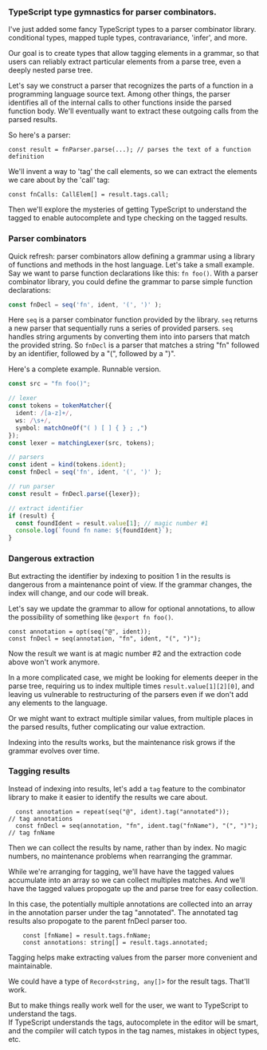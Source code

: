 ### TypeScript type gymnastics for parser combinators.

I've just added some fancy TypeScript types to a parser combinator library.
conditional types, mapped tuple types, contravariance, 'infer', and more.

Our goal is to create types that allow tagging elements in a grammar,
so that users can reliably extract particular elements from a parse tree, 
even a deeply nested parse tree.

Let's say we construct a parser that recognizes the parts of a function 
in a programming language source text. 
Among other things, the parser identifies all of the internal 
calls to other functions inside the parsed function body.
We'll eventually want to extract these outgoing calls from the parsed results.

So here's a parser:
```
const result = fnParser.parse(...); // parses the text of a function definition
```

We'll invent a way to 'tag' the call elements,
so we can extract the elements we care about by the 'call' tag:

```
const fnCalls: CallElem[] = result.tags.call;
```

Then we'll explore the mysteries of getting TypeScript to understand the tagged 
to enable autocomplete 
and type checking on the tagged results.


### Parser combinators

Quick refresh: parser combinators allow defining a grammar using
a library of functions and methods in the host language.
Let's take a small example. 
Say we want to parse function declarations like this: `fn foo()`. 
With a parser combinator library, you could define the grammar to parse
simple function declarations:

```ts
const fnDecl = seq('fn', ident, '(', ')' );
```

Here `seq` is a parser combinator function provided by the library. 
`seq` returns a new parser that sequentially runs a series of provided parsers.
`seq` handles string arguments by converting them into into parsers that match
the provided string. 
So `fnDecl` is a parser that matches a string "fn" followed by
an identifier, followed by a "(", followed by a ")".

Here's a complete example. Runnable version.

```ts
const src = "fn foo()";

// lexer
const tokens = tokenMatcher({
  ident: /[a-z]+/,
  ws: /\s+/,
  symbol: matchOneOf("( ) [ ] { } ; ,")
});
const lexer = matchingLexer(src, tokens);

// parsers
const ident = kind(tokens.ident);
const fnDecl = seq('fn', ident, '(', ')' );

// run parser 
const result = fnDecl.parse({lexer});

// extract identifier 
if (result) {
  const foundIdent = result.value[1]; // magic number #1
  console.log(`found fn name: ${foundIdent}`);
}
```

### Dangerous extraction

But extracting the identifier by indexing to position
1 in the results is dangerous from a maintenance point of view. 
If the grammar changes, the index will change, and our code will break.

Let's say we update the grammar to allow for optional annotations, 
to allow the possibility of something like `@export fn foo()`.
```
const annotation = opt(seq("@", ident));
const fnDecl = seq(annotation, "fn", ident, "(", ")");
```

Now the result we want is at magic number #2 and the extraction code above won't work anymore.

In a more complicated case, 
we might be looking for elements deeper in the parse tree, 
requiring us to index multiple times `result.value[1][2][0]`, and leaving
us vulnerable to restructuring of the parsers even if we don't
add any elements to the language. 

Or we might want to extract multiple similar values, from multiple places
in the parsed results, futher complicating our value extraction.

Indexing into the results works, but the maintenance risk grows if
the grammar evolves over time.

### Tagging results

Instead of indexing into results, 
let's add a `tag` feature to the combinator library to make it easier
to identify the results we care about.

```
  const annotation = repeat(seq("@", ident).tag("annotated"));        // tag annotations
  const fnDecl = seq(annotation, "fn", ident.tag("fnName"), "(", ")"); // tag fnName
```

Then we can collect the results by name, rather than by index. 
No magic numbers, no maintenance problems when rearranging the grammar.

While we're arranging for tagging, we'll have have the tagged values accumulate 
into an array so we can collect multiples matches. 
And we'll have the tagged values propogate up the
and parse tree for easy collection.

In this case, the potentially multiple annotations are collected into an array in
the annotation parser under the tag "annotated". 
The annotated tag results also propogate to the parent fnDecl parser too.

```
    const [fnName] = result.tags.fnName; 
    const annotations: string[] = result.tags.annotated;
```

Tagging helps make extracting values from the parser more convenient and 
maintainable. 

We could have a type of `Record<string, any[]>` for the result tags. 
That'll work.  

But to make things really work well for the user, 
we want to TypeScript to understand the tags.  
If TypeScript understands the tags, autocomplete in the editor will be smart,
and the compiler will catch typos in the tag names, 
mistakes in object types, etc.
